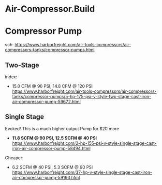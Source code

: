 # Air-Compressor.Build
# Compressor Pump
sch: https://www.harborfreight.com/air-tools-compressors/air-compressors-tanks/compressor-pumps.html

## Two-Stage
index:
- 15.0 CFM @ 90 PSI, 14.8 CFM @ 120 PSI https://www.harborfreight.com/air-tools-compressors/air-compressors-tanks/compressor-pumps/5-hp-175-psi-v-style-two-stage-cast-iron-air-compressor-pump-59672.html

## Single Stage
Evoked! This is a much higher output Pump for $20 more
- **11.8 SCFM @ 90 PSI, 12.5 SCFM @ 40 PSI** https://www.harborfreight.com/2-hp-155-psi-v-style-single-stage-cast-iron-air-compressor-pump-58494.html

Cheaper:
- 6.2 SCFM @ 40 PSI, 5.3 SCFM @ 90 PSI https://www.harborfreight.com/37-hp-v-style-single-stage-cast-iron-air-compressor-pump-59193.html
